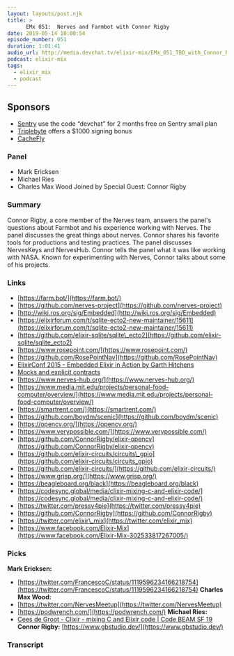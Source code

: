 ```yaml
---
layout: layouts/post.njk
title: >
      EMx 051:  Nerves and Farmbot with Connor Rigby
date: 2019-05-14 10:00:54
episode_number: 051
duration: 1:01:41
audio_url: http://media.devchat.tv/elixir-mix/EMx_051_TBD_with_Connor_Rigby.mp3
podcast: elixir-mix
tags: 
  - elixir_mix
  - podcast
---
```


## **Sponsors**

- [Sentry](http://sentry.io/) use the code “devchat” for 2 months free on Sentry small plan
- [Triplebyte](https://triplebyte.com/elixir) offers a $1000 signing bonus
- [CacheFly](https://www.cachefly.com/)

### **Panel**

- Mark Ericksen
- Michael Ries
- Charles Max Wood
Joined by Special Guest: Connor Rigby
### **Summary**
Connor Rigby, a core member of the Nerves team, answers the panel's questions about Farmbot and his experience working with Nerves. The panel discusses the great things about nerves. Connor shares his favorite tools for productions and testing practices. The panel discusses NervesKeys and NervesHub. Connor tells the panel what it was like working with NASA. Known for experimenting with Nerves, Connor talks about some of his projects.
### **Links**

- [https://farm.bot/](https://farm.bot/)
- [https://github.com/nerves-project](https://github.com/nerves-project)
- [http://wiki.ros.org/sig/Embedded](http://wiki.ros.org/sig/Embedded)
- [https://elixirforum.com/t/sqlite-ecto2-new-maintainer/15611](https://elixirforum.com/t/sqlite-ecto2-new-maintainer/15611)
- [https://github.com/elixir-sqlite/sqlite\_ecto2](https://github.com/elixir-sqlite/sqlite_ecto2)
- [https://www.rosepoint.com/](https://www.rosepoint.com/)
- [https://github.com/RosePointNav](https://github.com/RosePointNav)
- [ElixirConf 2015 - Embedded Elixir in Action by Garth Hitchens](https://www.youtube.com/watch?v=kpzQrFC55q4)
- [Mocks and explicit contracts](http://blog.plataformatec.com.br/2015/10/mocks-and-explicit-contracts/)
- [https://www.nerves-hub.org/](https://www.nerves-hub.org/)
- [https://www.media.mit.edu/projects/personal-food-computer/overview/](https://www.media.mit.edu/projects/personal-food-computer/overview/)
- [https://smartrent.com/](https://smartrent.com/)
- [https://github.com/boydm/scenic](https://github.com/boydm/scenic)
- [https://opencv.org/](https://opencv.org/)
- [https://www.verypossible.com/](https://www.verypossible.com/)
- [https://github.com/ConnorRigby/elixir-opencv](https://github.com/ConnorRigby/elixir-opencv)
- [https://github.com/elixir-circuits/circuits\_gpio](https://github.com/elixir-circuits/circuits_gpio)
- [https://github.com/elixir-circuits/](https://github.com/elixir-circuits/)
- [https://www.grisp.org/](https://www.grisp.org/)
- [https://beagleboard.org/black](https://beagleboard.org/black)
- [https://codesync.global/media/clixir-mixing-c-and-elixir-code/](https://codesync.global/media/clixir-mixing-c-and-elixir-code/)
- [https://twitter.com/pressy4pie](https://twitter.com/pressy4pie)
- [https://github.com/ConnorRigby](https://github.com/ConnorRigby)
- [https://twitter.com/elixir\_mix](https://twitter.com/elixir_mix)
- [https://www.facebook.com/Elixir-Mix](https://www.facebook.com/Elixir-Mix-302533817267005/)

### **Picks**
 **Mark Ericksen:**
- [https://twitter.com/FrancescoC/status/1119596234166218754](https://twitter.com/FrancescoC/status/1119596234166218754)
**Charles Max Wood:**
- [https://twitter.com/NervesMeetup](https://twitter.com/NervesMeetup)
- [https://podwrench.com/](https://podwrench.com/)
**Michael Ries:**
- [Cees de Groot - Clixir - mixing C and Elixir code | Code BEAM SF 19](https://www.youtube.com/watch?v=WVZ2K3985x4)
**Connor Rigby:** [https://www.gbstudio.dev/](https://www.gbstudio.dev/)

### Transcript


